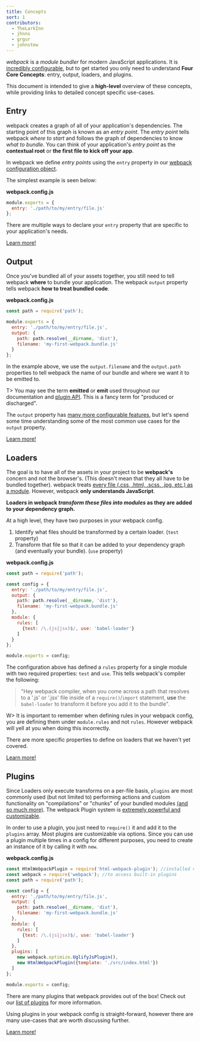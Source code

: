 ```yaml
---
title: Concepts
sort: 1
contributors:
  - TheLarkInn
  - jhnns
  - grgur
  - johnstew
---
```


*webpack* is a _module bundler_ for modern JavaScript applications. It is [incredibly configurable](/documentation/configuration), but to get started you only need to understand **Four Core Concepts**: entry, output, loaders, and plugins.

This document is intended to give a **high-level** overview of these concepts, while providing links to detailed concept specific use-cases.

## Entry

webpack creates a graph of all of your application's dependencies. The starting point of this graph is known as an _entry point_. The _entry point_ tells webpack _where to start_ and follows the graph of dependencies to know _what to bundle_. You can think of your application's _entry point_ as the **contextual root** or **the first file to kick off your app**.

In webpack we define _entry points_ using the `entry` property in our [webpack configuration object](/documentation/configuration).

The simplest example is seen below:

**webpack.config.js**

```javascript
module.exports = {
  entry: './path/to/my/entry/file.js'
};
```

There are multiple ways to declare your `entry` property that are specific to your application's needs.

[Learn more!](/concepts/entry-points)

## Output

Once you've bundled all of your assets together, you still need to tell webpack **where** to bundle your application. The webpack `output` property tells webpack **how to treat bundled code**.

**webpack.config.js**

```javascript
const path = require('path');

module.exports = {
  entry: './path/to/my/entry/file.js',
  output: {
    path: path.resolve(__dirname, 'dist'),
    filename: 'my-first-webpack.bundle.js'
  }
};
```

In the example above, we use the `output.filename` and the `output.path` properties to tell webpack the name of our bundle and where we want it to be emitted to. 

T> You may see the term **emitted** or **emit** used throughout our documentation and [plugin API](/documentation/api/plugins). This is a fancy term for "produced or discharged".

The `output` property has [many more configurable features](/documentation/configuration/output), but let's spend some time understanding some of the most common use cases for the `output` property.

[Learn more!](/concepts/output)


## Loaders

The goal is to have all of the assets in your project to be **webpack's** concern and not the browser's. (This doesn't mean that they all have to be bundled together). webpack treats [every file (.css, .html, .scss, .jpg, etc.) as a module](/concepts/modules). However, webpack **only understands JavaScript**.

**Loaders in webpack _transform these files into modules_ as they are added to your dependency graph.**

At a high level, they have two purposes in your webpack config.

1. Identify what files should be transformed by a certain loader. (`test` property)
2. Transform that file so that it can be added to your dependency graph (and eventually your bundle). (`use` property)

**webpack.config.js**

```javascript
const path = require('path');

const config = {
  entry: './path/to/my/entry/file.js',
  output: {
    path: path.resolve(__dirname, 'dist'),
    filename: 'my-first-webpack.bundle.js'
  },
  module: {
    rules: [
      {test: /\.(js|jsx)$/, use: 'babel-loader'}
    ]
  }
};

module.exports = config;
```

The configuration above has defined a `rules` property for a single module with two required properties: `test` and `use`. This tells webpack's compiler the following:

> "Hey webpack compiler, when you come across a path that resolves to a '.js' or '.jsx' file inside of a `require()`/`import` statement, **use** the `babel-loader` to transform it before you add it to the bundle".

W> It is important to remember when defining rules in your webpack config, you are defining them under `module.rules` and not `rules`. However webpack will yell at you when doing this incorrectly.

There are more specific properties to define on loaders that we haven't yet covered.

[Learn more!](/concepts/loaders)

## Plugins

Since Loaders only execute transforms on a per-file basis, `plugins` are most commonly used (but not limited to) performing actions and custom functionality on "compilations" or "chunks" of your bundled modules [(and so much more)](/concepts/plugins). The webpack Plugin system is [extremely powerful and customizable](/documentation/api/plugins).

In order to use a plugin, you just need to `require()` it and add it to the `plugins` array. Most plugins are customizable via options. Since you can use a plugin multiple times in a config for different purposes, you need to create an instance of it by calling it with `new`.

**webpack.config.js**

```javascript
const HtmlWebpackPlugin = require('html-webpack-plugin'); //installed via npm
const webpack = require('webpack'); //to access built-in plugins
const path = require('path');

const config = {
  entry: './path/to/my/entry/file.js',
  output: {
    path: path.resolve(__dirname, 'dist'),
    filename: 'my-first-webpack.bundle.js'
  },
  module: {
    rules: [
      {test: /\.(js|jsx)$/, use: 'babel-loader'}
    ]
  },
  plugins: [
    new webpack.optimize.UglifyJsPlugin(),
    new HtmlWebpackPlugin({template: './src/index.html'})
  ]
};

module.exports = config;
```

There are many plugins that webpack provides out of the box! Check out our [list of plugins](/documentation/plugins) for more information.

Using plugins in your webpack config is straight-forward, however there are many use-cases that are worth discussing further.

[Learn more!](/concepts/plugins)
